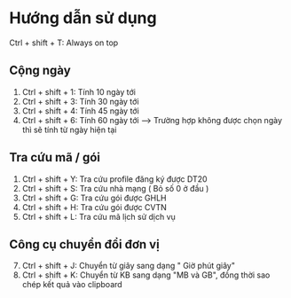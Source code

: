 # Hướng dẫn sử dụng
Ctrl + shift + T: Always on top
## Cộng ngày
1. Ctrl + shift + 1: Tính 10 ngày tới
2. Ctrl + shift + 3: Tính 30 ngày tới
3. Ctrl + shift + 4: Tính 45 ngày tới
4. Ctrl + shift + 6: Tính 60 ngày tới
--> Trường hợp không được chọn ngày thì sẽ tính từ ngày hiện tại
## Tra cứu mã / gói
1. Ctrl + shift + Y: Tra cứu profile đăng ký được DT20
2. Ctrl + shift + S: Tra cứu nhà mạng ( Bỏ số 0 ở đầu )
3. Ctrl + shift + G: Tra cứu gói được GHLH
4. Ctrl + shift + H: Tra cứu gói được CVTN
5. Ctrl + shift + L: Tra cứu mã lịch sử dịch vụ

## Công cụ chuyển đổi đơn vị
7. Ctrl + shift + J: Chuyển từ giây sang dạng " Giờ phút giây"
8. Ctrl + shift + K: Chuyển từ KB sang dạng "MB và GB", đồng thời sao chép kết quả vào clipboard
